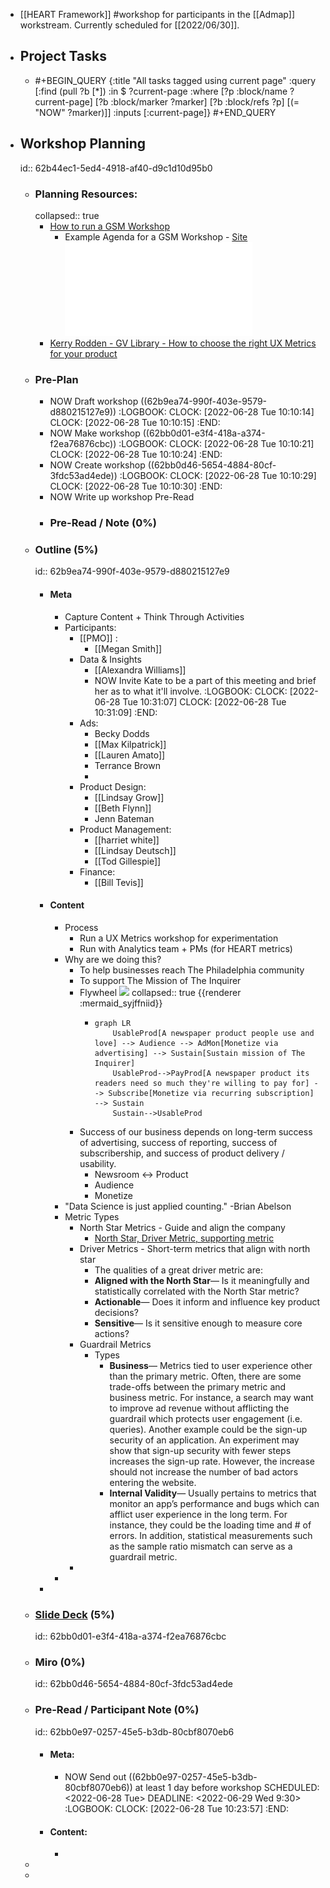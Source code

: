- [[HEART Framework]] #workshop for participants in the [[Admap]] workstream. Currently scheduled for [[2022/06/30]].
- ## Project Tasks
	- #+BEGIN_QUERY
	  {:title "All tasks tagged using current page"
	   :query [:find (pull ?b [*])
	         :in $ ?current-page
	         :where
	         [?p :block/name ?current-page]
	         [?b :block/marker ?marker]
	         [?b :block/refs ?p]
	         [(= "NOW" ?marker)]]
	   :inputs [:current-page]}
	  #+END_QUERY
- ## Workshop Planning
  id:: 62b44ec1-5ed4-4918-af40-d9c1d10d95b0
	- ### Planning Resources:
	  collapsed:: true
		- [How to run a GSM Workshop](https://uxdesign.cc/how-to-inform-product-vision-with-a-heart-workshop-5fa72d778066)
			- Example Agenda for a GSM Workshop - [Site](https://www.slideshare.net/LizDonovan3/success-metrics-workshop-outline) ![pdf](../assets/success-metrics-workshop-outline_1655983973003_0.pdf)
		- [Kerry Rodden - GV Library - How to choose the right UX Metrics for your product](https://library.gv.com/how-to-choose-the-right-ux-metrics-for-your-product-5f46359ab5be#.7dxtcn4ow)
	- ### Pre-Plan
		- NOW Draft workshop ((62b9ea74-990f-403e-9579-d880215127e9))
		  :LOGBOOK:
		  CLOCK: [2022-06-28 Tue 10:10:14]
		  CLOCK: [2022-06-28 Tue 10:10:15]
		  :END:
		- NOW Make workshop ((62bb0d01-e3f4-418a-a374-f2ea76876cbc))
		  :LOGBOOK:
		  CLOCK: [2022-06-28 Tue 10:10:21]
		  CLOCK: [2022-06-28 Tue 10:10:24]
		  :END:
		- NOW Create workshop ((62bb0d46-5654-4884-80cf-3fdc53ad4ede))
		  :LOGBOOK:
		  CLOCK: [2022-06-28 Tue 10:10:29]
		  CLOCK: [2022-06-28 Tue 10:10:30]
		  :END:
		- NOW Write up workshop Pre-Read
		- ### Pre-Read / Note (0%)
	- ### Outline (5%)
	  id:: 62b9ea74-990f-403e-9579-d880215127e9
		- #### Meta
			- Capture Content + Think Through Activities
			- Participants:
				- [[PMO]] :
					- [[Megan Smith]]
				- Data & Insights
					- [[Alexandra Williams]]
					- NOW Invite Kate to be a part of this meeting and brief her as to what it'll involve.
					  :LOGBOOK:
					  CLOCK: [2022-06-28 Tue 10:31:07]
					  CLOCK: [2022-06-28 Tue 10:31:09]
					  :END:
				- Ads:
					- Becky Dodds
					- [[Max Kilpatrick]]
					- [[Lauren Amato]]
					- Terrance Brown
					-
				- Product Design:
					- [[Lindsay Grow]]
					- [[Beth Flynn]]
					- Jenn Bateman
				- Product Management:
					- [[harriet white]]
					- [[Lindsay Deutsch]]
					- [[Tod Gillespie]]
				- Finance:
					- [[Bill Tevis]]
		- #### Content
			- Process
				- Run a UX Metrics workshop for experimentation
				- Run with Analytics team + PMs (for HEART metrics)
			- Why are we doing this?
				- To help businesses reach The Philadelphia community
				- To support The Mission of The Inquirer
				- Flywheel <img src="https://mermaid.ink/img/ICBncmFwaCBMUgogICAgVXNhYmxlUHJvZFtBIG5ld3NwYXBlciBwcm9kdWN0IHBlb3BsZSB1c2UgYW5kIGxvdmVdIC0tPiBBdWRpZW5jZSAtLT4gQWRNb25bTW9uZXRpemUgdmlhIGFkdmVydGlzaW5nXSAtLT4gU3VzdGFpbltTdXN0YWluIG1pc3Npb24gb2YgVGhlIElucXVpcmVyXQogICAgVXNhYmxlUHJvZC0tPlBheVByb2RbQSBuZXdzcGFwZXIgcHJvZHVjdCBpdHMgcmVhZGVycyBuZWVkIHNvIG11Y2ggdGhleSdyZSB3aWxsaW5nIHRvIHBheSBmb3JdIC0tPiBTdWJzY3JpYmVbTW9uZXRpemUgdmlhIHJlY3VycmluZyBzdWJzY3JpcHRpb25dIC0tPiBTdXN0YWluCiAgICBTdXN0YWluLS0-VXNhYmxlUHJvZAoK" />
				  collapsed:: true
				  {{renderer :mermaid_syjffniid}}
					- ```mermaid 
					  graph LR
					      UsableProd[A newspaper product people use and love] --> Audience --> AdMon[Monetize via advertising] --> Sustain[Sustain mission of The Inquirer]
					      UsableProd-->PayProd[A newspaper product its readers need so much they're willing to pay for] --> Subscribe[Monetize via recurring subscription] --> Sustain
					      Sustain-->UsableProd
					  
					  ```
				- Success of our business depends on long-term success of advertising, success of reporting, success of subscribership, and success of product delivery / usability.
					- Newsroom <-> Product
					- Audience
					- Monetize
			- "Data Science is just applied counting." -Brian Abelson
			- Metric Types
				- North Star Metrics - Guide and align the company
					- [North Star, Driver Metric, supporting metric](https://medium.com/datainterview/principles-and-frameworks-of-product-metrics-youtube-case-study-ff63257a82d3)
				- Driver Metrics - Short-term metrics that align with north star
					- The qualities of a great driver metric are:
					- **Aligned with the North Star**— Is it meaningfully and statistically correlated with the North Star metric?
					- **Actionable**— Does it inform and influence key product decisions?
					- **Sensitive**— Is it sensitive enough to measure core actions?
				- Guardrail Metrics
					- Types
						- **Business**— Metrics tied to user experience other than the primary metric. Often, there are some trade-offs between the primary metric and business metric. For instance, a search may want to improve ad revenue without afflicting the guardrail which protects user engagement (i.e. queries). Another example could be the sign-up security of an application. An experiment may show that sign-up security with fewer steps increases the sign-up rate. However, the increase should not increase the number of bad actors entering the website.
						- **Internal Validity**— Usually pertains to metrics that monitor an app’s performance and bugs which can afflict user experience in the long term. For instance, they could be the loading time and # of errors. In addition, statistical measurements such as the sample ratio mismatch can serve as a guardrail metric.
				-
			-
		-
	- ### [Slide Deck](https://docs.google.com/presentation/d/1M0pysryE2T2Iofs0qllGStF2jfkppavVZLbmh3gke1M/edit) (5%)
	  id:: 62bb0d01-e3f4-418a-a374-f2ea76876cbc
	- ### Miro (0%)
	  id:: 62bb0d46-5654-4884-80cf-3fdc53ad4ede
	- ### Pre-Read / Participant Note (0%)
	  id:: 62bb0e97-0257-45e5-b3db-80cbf8070eb6
		- #### Meta:
			- NOW Send out ((62bb0e97-0257-45e5-b3db-80cbf8070eb6)) at least 1 day before workshop
			  SCHEDULED: <2022-06-28 Tue>
			  DEADLINE: <2022-06-29 Wed 9:30>
			  :LOGBOOK:
			  CLOCK: [2022-06-28 Tue 10:23:57]
			  :END:
		- #### Content:
			-
	-
	-